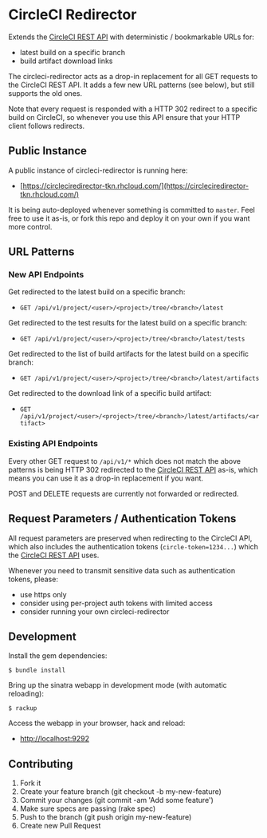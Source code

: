 
# CircleCI Redirector

Extends the [CircleCI REST API](https://circleci.com/docs/api) with deterministic / bookmarkable URLs for:

 * latest build on a specific branch
 * build artifact download links

The circleci-redirector acts as a drop-in replacement for all GET requests to the CircleCI REST API. It adds a few new URL patterns (see below), but still supports the old ones.

Note that every request is responded with a HTTP 302 redirect to a specific build on CircleCI, so whenever you use this API ensure that your HTTP client follows redirects.

## Public Instance

A public instance of circleci-redirector is running here:

 * [https://circleciredirector-tkn.rhcloud.com/](https://circleciredirector-tkn.rhcloud.com/)

It is being auto-deployed whenever something is committed to `master`. Feel free to use it as-is, or fork this repo and deploy it on your own if you want more control.

## URL Patterns

### New API Endpoints

Get redirected to the latest build on a specific branch:

 * `GET /api/v1/project/<user>/<project>/tree/<branch>/latest`

Get redirected to the test results for the latest build on a specific branch:

 * `GET /api/v1/project/<user>/<project>/tree/<branch>/latest/tests`

Get redirected to the list of build artifacts for the latest build on a specific branch:

 * `GET /api/v1/project/<user>/<project>/tree/<branch>/latest/artifacts`

Get redirected to the download link of a specific build artifact:

 * `GET /api/v1/project/<user>/<project>/tree/<branch>/latest/artifacts/<artifact>`

### Existing API Endpoints

Every other GET request to `/api/v1/*` which does not match the above patterns is being HTTP 302 redirected to the [CircleCI REST API](https://circleci.com/docs/api) as-is, which means you can use it as a drop-in replacement if you want.

POST and DELETE requests are currently not forwarded or redirected.

## Request Parameters / Authentication Tokens

All request parameters are preserved when redirecting to the CircleCI API, which also includes the authentication tokens (`circle-token=1234...`) which the [CircleCI REST API](https://circleci.com/docs/api) uses.


Whenever you need to transmit sensitive data such as authentication tokens, please:

 * use https only
 * consider using per-project auth tokens with limited access
 * consider running your own circleci-redirector

## Development

Install the gem dependencies:

    $ bundle install

Bring up the sinatra webapp in development mode (with automatic reloading):

    $ rackup

Access the webapp in your browser, hack and reload:

 * [http://localhost:9292](http://localhost:9292)


## Contributing

 1. Fork it
 1. Create your feature branch (git checkout -b my-new-feature)
 1. Commit your changes (git commit -am 'Add some feature')
 1. Make sure specs are passing (rake spec)
 1. Push to the branch (git push origin my-new-feature)
 1. Create new Pull Request
